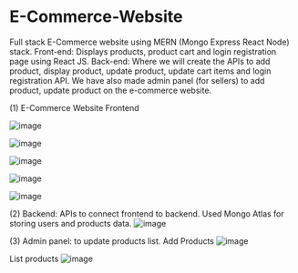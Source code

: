 # E-Commerce-Website
Full stack E-Commerce website using MERN (Mongo Express React Node) stack. 
Front-end: Displays products, product cart and login registration page using React JS. 
Back-end: Where we will create the APIs to add product, display product, update product, update cart items and login registration API. We have also made admin panel (for sellers) to add product, update product on the e-commerce website.

(1) E-Commerce Website Frontend

 ![image](https://github.com/user-attachments/assets/3c6b43d9-7180-4539-aeab-6c02a24b885f)

 ![image](https://github.com/user-attachments/assets/f6bf3962-0031-48c9-8cf6-5717b74be5a6)

 ![image](https://github.com/user-attachments/assets/fa134bb0-0488-4cad-bd1e-3482a45c42df)

 ![image](https://github.com/user-attachments/assets/6bc8bd7d-8702-4ab9-939b-82ce2dc4bdb8)

 ![image](https://github.com/user-attachments/assets/b590149f-0cb6-40b7-a3de-fabdf83e376a)

(2) Backend: APIs to connect frontend to backend. Used Mongo Atlas for storing users and products data.
![image](https://github.com/user-attachments/assets/03da9226-96fb-406a-b933-79386244322d)

(3) Admin panel: to update products list.
  Add Products
  ![image](https://github.com/user-attachments/assets/d3bac6b0-8fee-48ad-a2a0-7ade3d3e7ecc)


  List products
  ![image](https://github.com/user-attachments/assets/562dbea5-232c-4368-bc92-9b80b3f5e537)

  







 



 

 

 

 
 




